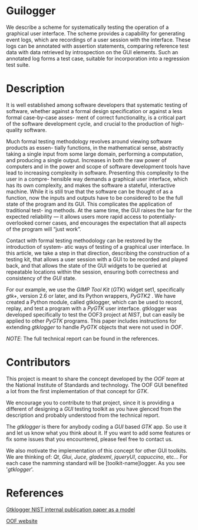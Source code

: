 Guilogger
=========
We describe a scheme for systematically testing the operation of a graphical user interface. The
scheme provides a capability for generating event logs, which are recordings of a user session with
the interface. These logs can be annotated with assertion statements, comparing reference test
data with data retrieved by introspection on the GUI elements. Such an annotated log forms a
test case, suitable for incorporation into a regression test suite.

Description
===========
It is well established among software developers that systematic testing of software,
whether against a formal design specification or against a less formal case-by-case asses-
ment of correct functionality, is a critical part of the software development cycle, and crucial
to the production of high-quality software.

Much formal testing methodology revolves around viewing software products as essen-
tially functions, in the mathematical sense, abstractly taking a single input from some large
domain, performing a computation, and producing a single output. Increases in both the
raw power of computers and in the power and scope of software development tools have lead
to increasing complexity in software. Presenting this complexity to the user in a compre-
hensible way demands a graphical user interface, which has its own complexity, and makes
the software a stateful, interactive machine. While it is still true that the software can
be thought of as a function, now the inputs and outputs have to be considered to be the
full state of the program and its GUI. This complicates the application of traditional test-
ing methods. At the same time, the GUI raises the bar for the expected reliability — it
allows users more rapid access to potentially-overlooked corner cases, and encourages the
expectation that all aspects of the program will “just work”.

Contact with formal testing methodology can be restored by the introduction of system-
atic ways of testing of a graphical user interface. In this article, we take a step in that
direction, describing the construction of a testing kit, that allows a user session with a GUI
to be recorded and played back, and that allows the state of the GUI widgets to be queried
at repeatable locations within the session, ensuring both correctness and consistency of the
*GUI* state.

For our example, we use the *GIMP Tool Kit* (*GTK*) widget set1, specifically *gtk+*, version
2.6 or later, and its Python wrappers, *PyGTK2* . We have created a Python module, called
gtklogger, which can be used to record, replay, and test a program with a *PyGTK* user
interface. gtklogger was developed specifically to test the OOF3 project at *NIST*, but can
easily be applied to other *PyGTK* programs. This paper includes instructions for extending
*gtklogger* to handle *PyGTK* objects that were not used in *OOF*.

*NOTE*: The full technical report can be found in the references.

Contributors
============
This project is meant to share the concept developed by the *OOF team* at the National Institute
of Standards and technology. The OOF GUI benefited a lot from the first implementation of that concept
for *GTK*.

We encourage you to contribute to that project, since it is providing a different of designing a *GUI*
testing toolkit as you have glenced from the description and probably understood from the technical
report.

The *gtklogger* is there for anybody coding a *GUI* based *GTK* app. So use it and let us know what you
think about it. If you want to add some features or fix some issues that you encountered, please
feel free to contact us.

We also motivate the implementation of this concept for other GUI toolkits. We are thinking of:
*Qt*, *Glui*, *Juce*, *gladexml*, *jqueryUI*, *capuccino*, etc...
For each case the namming standard will be [toolkit-name]logger. As you see '*gtklogger*'.


References
==========
[Gtklogger NIST internal publication paper as a model](../guilogger/master/gui_testing.pdf)

[OOF website](http://www.ctcms.nist.gov/oof/)